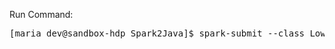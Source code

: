 Run Command:
<pre>[maria_dev@sandbox-hdp Spark2Java]$ spark-submit --class LowestRatedMovieSpark2 /home/maria_dev/Spark2Java/Spark2Java.jar > Spark2Java.out 2>&1</pre>